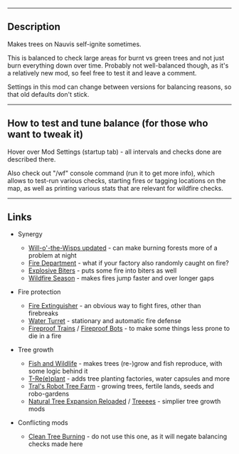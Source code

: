 --------------------

## Description

Makes trees on Nauvis self-ignite sometimes.

This is balanced to check large areas for burnt vs green trees and not just burn everything down over time.
Probably not well-balanced though, as it's a relatively new mod, so feel free to test it and leave a comment.

Settings in this mod can change between versions for balancing reasons, so that old defaults don't stick.


--------------------

## How to test and tune balance (for those who want to tweak it)

Hover over Mod Settings (startup tab) - all intervals and checks done are described there.

Also check out "/wf" console command (run it to get more info), which allows to test-run various checks, starting fires or tagging locations on the map, as well as printing various stats that are relevant for wildfire checks.


--------------------

## Links

- Synergy

    - [Will-o'-the-Wisps updated](https://mods.factorio.com/mod/Will-o-the-Wisps_updated) - can make burning forests more of a problem at night
    - [Fire Department](https://mods.factorio.com/mod/fire_department) - what if your factory also randomly caught on fire?
    - [Explosive Biters](https://mods.factorio.com/mod/Explosive_biters) - puts some fire into biters as well
    - [Wildfire Season](https://mods.factorio.com/mod/wildfire_season) - makes fires jump faster and over longer gaps

- Fire protection

    - [Fire Extinguisher](https://mods.factorio.com/mod/extinguisher) - an obvious way to fight fires, other than firebreaks
    - [Water Turret](https://mods.factorio.com/mod/WaterTurret) - stationary and automatic fire defense
    - [Fireproof Trains](https://mods.factorio.com/mod/fireproof-trains) / [Fireproof Bots](https://mods.factorio.com/mod/fireproof-bots) - to make some things less prone to die in a fire

- Tree growth

    - [Fish and Wildlife](https://mods.factorio.com/mod/fws) - makes trees (re-)grow and fish reproduce, with some logic behind it
    - [T-Re(e)plant](https://mods.factorio.com/mod/TreePlant) - adds tree planting factories, water capsules and more
    - [Tral's Robot Tree Farm](https://mods.factorio.com/mod/Tral_robot_tree_farm) - growing trees, fertile lands, seeds and robo-gardens
    - [Natural Tree Expansion Reloaded](https://mods.factorio.com/mod/NaturalTreeExpansionReloaded_016) / [Treeees](https://mods.factorio.com/mod/Trees) - simplier tree growth mods

- Conflicting mods

    - [Clean Tree Burning](https://mods.factorio.com/mod/Clean_Tree_Burning) - do not use this one, as it will negate balancing checks made here
